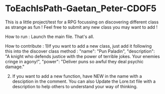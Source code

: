 # ToEachIsPath-Gaetan_Peter-CDOF5
This is a little project/test for a RPG focussing on discovering different class as strange as fun ! Feel free to submit any new class you may want to add !

How to run : Launch the main file. That's all.

How to contribute : 
1)If you want to add a new class, just add it following this into the discover class method :
"name": "Pun Paladin",
"description": "A knight who defends justice with the power of terrible jokes. Your enemies cringe in agony!",
"power": "Deliver puns so awful they deal psychic damage."

2) If you want to add a new function, have NEW in the name with a desciption in the comment. You can also Update the Lore.txt file with a description to help others to understand your way of thinking.
